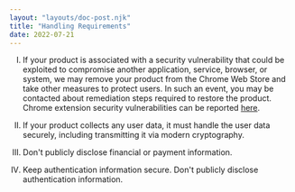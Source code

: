 ```yaml
---
layout: "layouts/doc-post.njk"
title: "Handling Requirements"
date: 2022-07-21
---
```


<!-- Atypical formatting is necessary to enable markdown formatting for LI contents -->
<ol type="I">
<li>

If your product is associated with a security vulnerability that could be exploited to compromise
another application, service, browser, or system, we may remove your product from the Chrome Web
Store and take other measures to protect users. In such an event, you may be contacted about
remediation steps required to restore the product. Chrome extension security vulnerabilities can be
reported [here][report].

</li>
<li>

If your product collects any user data, it must handle the user data securely, including
transmitting it via modern cryptography.

</li>
<li>

Don't publicly disclose financial or payment information.

</li>
<li>

Keep authentication information secure. Don't publicly disclose authentication information.

</li>
</ol>

[report]: https://www.google.com/about/appsecurity/ddprp/
